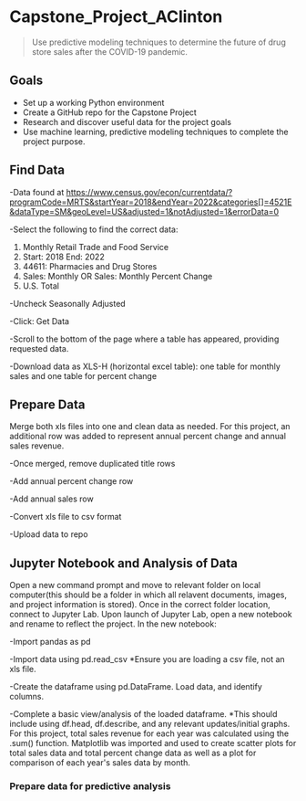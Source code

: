 # Capstone_Project_AClinton

> Use predictive modeling techniques to determine the future of drug store sales after the COVID-19 pandemic. 

## Goals

- Set up a working Python environment
- Create a GitHub repo for the Capstone Project
- Research and discover useful data for the project goals
- Use machine learning, predictive modeling techniques to complete the project purpose. 

## Find Data

-Data found at https://www.census.gov/econ/currentdata/?programCode=MRTS&startYear=2018&endYear=2022&categories[]=4521E&dataType=SM&geoLevel=US&adjusted=1&notAdjusted=1&errorData=0

-Select the following to find the correct data: 
  1. Monthly Retail Trade and Food Service 
  2. Start: 2018  End: 2022
  3. 44611: Pharmacies and Drug Stores
  4. Sales: Monthly OR Sales: Monthly Percent Change
  5. U.S. Total

-Uncheck Seasonally Adjusted

-Click: Get Data

-Scroll to the bottom of the page where a table has appeared, providing requested data. 

-Download data as XLS-H (horizontal excel table): one table for monthly sales and one table for percent change

## Prepare Data

Merge both xls files into one and clean data as needed. For this project, an additional row was added to represent annual percent change and annual sales revenue. 

-Once merged, remove duplicated title rows 

-Add annual percent change row

-Add annual sales row 

-Convert xls file to csv format

-Upload data to repo

## Jupyter Notebook and Analysis of Data

Open a new command prompt and move to relevant folder on local computer(this should be a folder in which all relavent documents, images, and project information is stored). Once in the correct folder location, connect to Jupyter Lab. Upon launch of Jupyter Lab, open a new notebook and rename to reflect the project. 
In the new notebook:

-Import pandas as pd

-Import data using pd.read_csv *Ensure you are loading a csv file, not an xls file.

-Create the dataframe using pd.DataFrame. Load data, and identify columns. 

-Complete a basic view/analysis of the loaded dataframe. *This should include using df.head, df.describe, and any relevant updates/initial graphs. For this project, total sales revenue for each year was calculated using the .sum() function. Matplotlib was imported and used to create scatter plots for total sales data and total percent change data as well as a plot for comparison of each year's sales data by month. 

### Prepare data for predictive analysis

